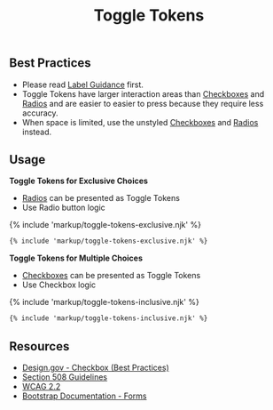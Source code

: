 ﻿---
title: Toggle Tokens
summary: Toggle Tokens are a styled version of Checkboxes and Radios.
tags: forms
layout: guide
eleventyNavigation:
  key: Toggle Tokens
  parent: Form Controls
  order: 12
  excerpt: Toggle Tokens are a styled version of Checkboxes and Radios.
  img: /img/illustrations/illus-toggle-tokens.png
---

## Best Practices

- Please read [Label Guidance](/form-controls/labels-guidance) first.
- Toggle Tokens have larger interaction areas than [Checkboxes](/form-controls/checkboxes) and [Radios](/form-controls/radios) and are easier to easier to press because they require less accuracy.
- When space is limited, use the unstyled [Checkboxes](/form-controls/checkboxes) and [Radios](/form-controls/radios) instead.

## Usage

**Toggle Tokens for Exclusive Choices**

- [Radios](/form-controls/radios) can be presented as Toggle Tokens
- Use Radio button logic

{% include 'markup/toggle-tokens-exclusive.njk' %}

```html
{% include 'markup/toggle-tokens-exclusive.njk' %}
```

**Toggle Tokens for Multiple Choices**

- [Checkboxes](/form-controls/checkboxes) can be presented as Toggle Tokens
- Use Checkbox logic

{% include 'markup/toggle-tokens-inclusive.njk' %}

```html
{% include 'markup/toggle-tokens-inclusive.njk' %}
```

## Resources

- [Design.gov - Checkbox (Best Practices)](https://designsystem.digital.gov/components/form-controls/#checkbox)
- [Section 508 Guidelines](https://www.section508.gov/)
- [WCAG 2.2](https://www.w3.org/TR/WCAG22/)
- [Bootstrap Documentation - Forms](https://getbootstrap.com/docs/5.3/forms/checks-radios/)
